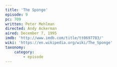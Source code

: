 ```yaml
---
title: 'The Sponge'
episode: 9
pc: 709
written: Peter Mehlman
directed: Andy Ackerman
aired: December 7, 1995
imdb: 'http://www.imdb.com/title/tt0697783/'
wiki: 'https://en.wikipedia.org/wiki/The_Sponge'
taxonomy:
    category:
        - episode
---
```

